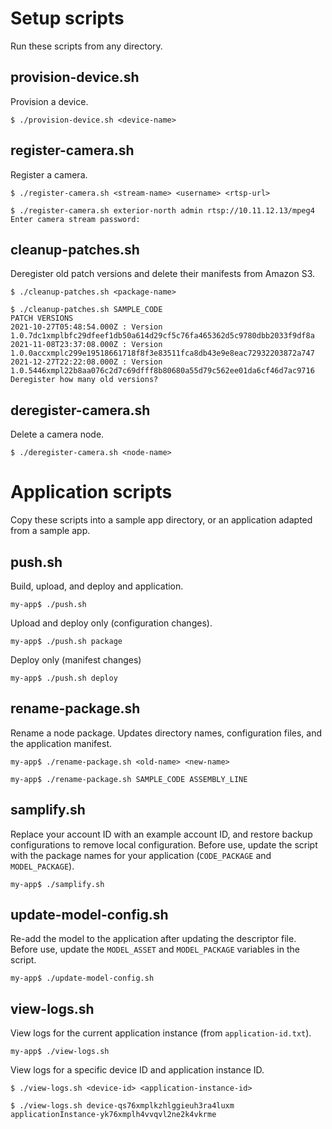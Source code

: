 # Setup scripts

Run these scripts from any directory.

## provision-device.sh

Provision a device.

    $ ./provision-device.sh <device-name>

## register-camera.sh

Register a camera.

    $ ./register-camera.sh <stream-name> <username> <rtsp-url>

    $ ./register-camera.sh exterior-north admin rtsp://10.11.12.13/mpeg4
    Enter camera stream password: 

## cleanup-patches.sh

Deregister old patch versions and delete their manifests from Amazon S3.

    $ ./cleanup-patches.sh <package-name>

    $ ./cleanup-patches.sh SAMPLE_CODE
    PATCH VERSIONS
    2021-10-27T05:48:54.000Z : Version 1.0.7dc1xmplbfc29dfeef1db50a614d29cf5c76fa465362d5c9780dbb2033f9df8a
    2021-11-08T23:37:08.000Z : Version 1.0.0accxmplc299e19518661718f8f3e83511fca8db43e9e8eac72932203872a747
    2021-12-27T22:22:08.000Z : Version 1.0.5446xmpl22b8aa076c2d7c69dfff8b80680a55d79c562ee01da6cf46d7ac9716
    Deregister how many old versions?

## deregister-camera.sh

Delete a camera node.

    $ ./deregister-camera.sh <node-name>


# Application scripts

Copy these scripts into a sample app directory, or an application adapted from a sample app. 

## push.sh

Build, upload, and deploy and application.

    my-app$ ./push.sh

Upload and deploy only (configuration changes).

    my-app$ ./push.sh package

Deploy only (manifest changes)

    my-app$ ./push.sh deploy

## rename-package.sh

Rename a node package. Updates directory names, configuration files, and the application manifest.

    my-app$ ./rename-package.sh <old-name> <new-name>

    my-app$ ./rename-package.sh SAMPLE_CODE ASSEMBLY_LINE

## samplify.sh

Replace your account ID with an example account ID, and restore backup configurations to remove local configuration. Before use, update the script with the package names for your application (`CODE_PACKAGE` and `MODEL_PACKAGE`).

    my-app$ ./samplify.sh

## update-model-config.sh

Re-add the model to the application after updating the descriptor file. Before use, update the `MODEL_ASSET` and `MODEL_PACKAGE` variables in the script.

    my-app$ ./update-model-config.sh

## view-logs.sh

View logs for the current application instance (from `application-id.txt`).

    my-app$ ./view-logs.sh

View logs for a specific device ID and application instance ID.

    $ ./view-logs.sh <device-id> <application-instance-id>

    $ ./view-logs.sh device-qs76xmplkzhlggieuh3ra4luxm applicationInstance-yk76xmplh4vvqvl2ne2k4vkrme